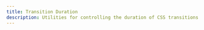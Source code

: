 ```yaml
---
title: Transition Duration
description: Utilities for controlling the duration of CSS transitions.
---
```

<div>
    <table-utility prefix="duration" property="transition-duration-delay"  custom-property="transition-duration" class="mb-lg"></table-utility>
</div>